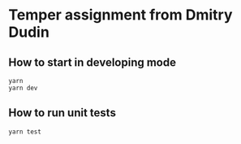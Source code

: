 # Temper assignment from Dmitry Dudin

## How to start in developing mode

```
yarn
yarn dev
```

## How to run unit tests

```
yarn test
```
